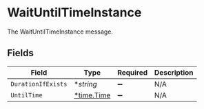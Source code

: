 # WaitUntilTimeInstance

The WaitUntilTimeInstance message.


## Fields

| Field                                      | Type                                       | Required                                   | Description                                |
| ------------------------------------------ | ------------------------------------------ | ------------------------------------------ | ------------------------------------------ |
| `DurationIfExists`                         | **string*                                  | :heavy_minus_sign:                         | N/A                                        |
| `UntilTime`                                | [*time.Time](https://pkg.go.dev/time#Time) | :heavy_minus_sign:                         | N/A                                        |